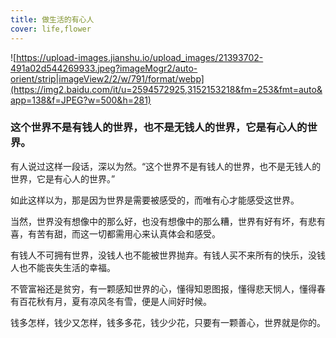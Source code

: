 ```yaml
---
title: 做生活的有心人
cover: life,flower
---
```

![https://upload-images.jianshu.io/upload_images/21393702-491a02d544269933.jpeg?imageMogr2/auto-orient/strip|imageView2/2/w/791/format/webp](https://img2.baidu.com/it/u=2594572925,3152153218&fm=253&fmt=auto&app=138&f=JPEG?w=500&h=281)

### 这个世界不是有钱人的世界，也不是无钱人的世界，它是有心人的世界。

有人说过这样一段话，深以为然。“这个世界不是有钱人的世界，也不是无钱人的世界，它是有心人的世界。”

如此这样以为，那是因为世界是需要被感受的，而唯有心才能感受这世界。

当然，世界没有想像中的那么好，也没有想像中的那么糟，世界有好有坏，有悲有喜，有苦有甜，而这一切都需用心来认真体会和感受。

有钱人不可拥有世界，没钱人也不能被世界抛弃。有钱人买不来所有的快乐，没钱人也不能丧失生活的幸福。

不管富裕还是贫穷，有一颗感知世界的心，懂得知恩图报，懂得悲天悯人，懂得春有百花秋有月，夏有凉风冬有雪，便是人间好时候。

钱多怎样，钱少又怎样，钱多多花，钱少少花，只要有一颗善心，世界就是你的。
